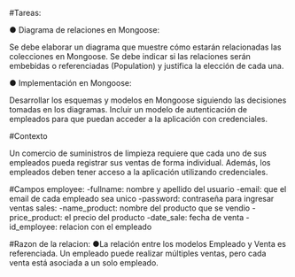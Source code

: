 #Tareas:

● Diagrama de relaciones en Mongoose:

Se debe elaborar un diagrama que muestre cómo estarán relacionadas las
colecciones en Mongoose.
Se debe indicar si las relaciones serán embebidas o referenciadas (Population) y
justifica la elección de cada una.

● Implementación en Mongoose:

Desarrollar los esquemas y modelos en Mongoose siguiendo las decisiones tomadas
en los diagramas.
Incluir un modelo de autenticación de empleados para que puedan acceder a la
aplicación con credenciales.

#Contexto

Un comercio de suministros de limpieza requiere que cada uno de sus empleados pueda
registrar sus ventas de forma individual. Además, los empleados deben tener acceso a la
aplicación utilizando credenciales.

#Campos
employee:
-fullname: nombre y apellido del usuario
-email: que el email de cada empleado sea unico
-password: contraseña para ingresar ventas
sales:
-name_product: nombre del producto que se vendio
-price_product: el precio del producto
-date_sale: fecha de venta
-id_employee: relacion con el empleado

#Razon de la relacion:
●La relación entre los modelos Empleado y Venta es referenciada. Un empleado puede realizar múltiples ventas, pero cada venta está asociada a un solo empleado.
